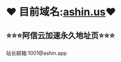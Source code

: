 #            ❤ 目前域名:<a href="https://ashin.us">ashin.us</a>❤
  <h2>⭐⭐⭐阿信云加速永久地址页⭐⭐⭐</h2>
  	</div>
  </div>
  </div>
  </div>
  站长邮箱:1001@ashin.app
      	</div>
